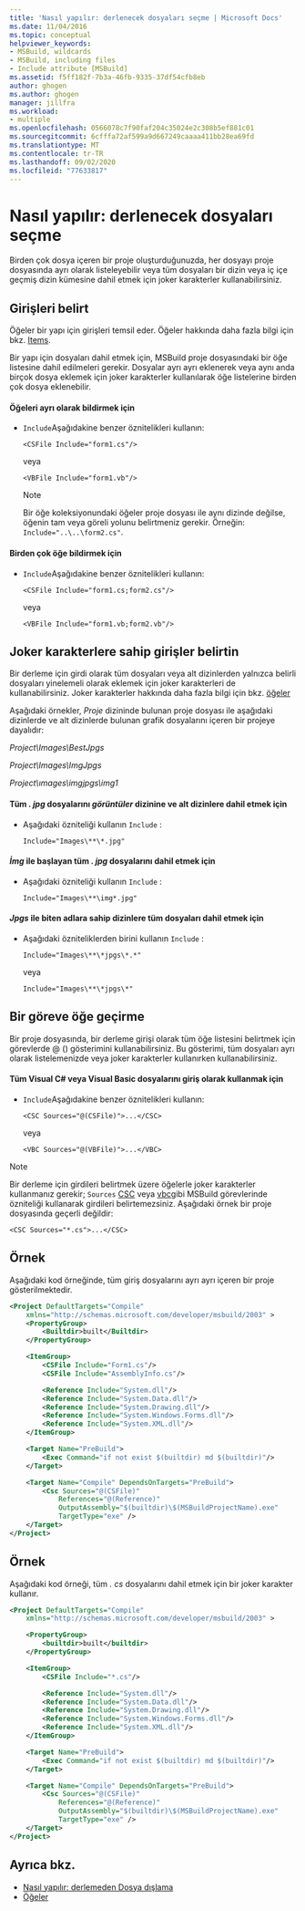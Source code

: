 ```yaml
---
title: 'Nasıl yapılır: derlenecek dosyaları seçme | Microsoft Docs'
ms.date: 11/04/2016
ms.topic: conceptual
helpviewer_keywords:
- MSBuild, wildcards
- MSBuild, including files
- Include attribute [MSBuild]
ms.assetid: f5ff182f-7b3a-46fb-9335-37df54cfb8eb
author: ghogen
ms.author: ghogen
manager: jillfra
ms.workload:
- multiple
ms.openlocfilehash: 0566078c7f90faf204c35024e2c308b5ef881c01
ms.sourcegitcommit: 6cfffa72af599a9d667249caaaa411bb28ea69fd
ms.translationtype: MT
ms.contentlocale: tr-TR
ms.lasthandoff: 09/02/2020
ms.locfileid: "77633817"
---
```

# <a name="how-to-select-the-files-to-build"></a>Nasıl yapılır: derlenecek dosyaları seçme

Birden çok dosya içeren bir proje oluşturduğunuzda, her dosyayı proje dosyasında ayrı olarak listeleyebilir veya tüm dosyaları bir dizin veya iç içe geçmiş dizin kümesine dahil etmek için joker karakterler kullanabilirsiniz.

## <a name="specify-inputs"></a>Girişleri belirt

Öğeler bir yapı için girişleri temsil eder. Öğeler hakkında daha fazla bilgi için bkz. [Items](../msbuild/msbuild-items.md).

Bir yapı için dosyaları dahil etmek için, MSBuild proje dosyasındaki bir öğe listesine dahil edilmeleri gerekir. Dosyalar ayrı ayrı eklenerek veya aynı anda birçok dosya eklemek için joker karakterler kullanılarak öğe listelerine birden çok dosya eklenebilir.

#### <a name="to-declare-items-individually"></a>Öğeleri ayrı olarak bildirmek için

- `Include`Aşağıdakine benzer öznitelikleri kullanın:

    `<CSFile Include="form1.cs"/>`

    veya

    `<VBFile Include="form1.vb"/>`

    > [!NOTE]
    > Bir öğe koleksiyonundaki öğeler proje dosyası ile aynı dizinde değilse, öğenin tam veya göreli yolunu belirtmeniz gerekir. Örneğin: `Include="..\..\form2.cs"`.

#### <a name="to-declare-multiple-items"></a>Birden çok öğe bildirmek için

- `Include`Aşağıdakine benzer öznitelikleri kullanın:

    `<CSFile Include="form1.cs;form2.cs"/>`

    veya

    `<VBFile Include="form1.vb;form2.vb"/>`

## <a name="specify-inputs-with-wildcards"></a>Joker karakterlere sahip girişler belirtin

Bir derleme için girdi olarak tüm dosyaları veya alt dizinlerden yalnızca belirli dosyaları yinelemeli olarak eklemek için joker karakterleri de kullanabilirsiniz. Joker karakterler hakkında daha fazla bilgi için bkz. [öğeler](../msbuild/msbuild-items.md)

Aşağıdaki örnekler, *Proje* dizininde bulunan proje dosyası ile aşağıdaki dizinlerde ve alt dizinlerde bulunan grafik dosyalarını içeren bir projeye dayalıdır:

*Project\Images\BestJpgs*

*Project\Images\ImgJpgs*

*Project\ımages\imgjpgs\img1*

#### <a name="to-include-all-jpg-files-in-the-images-directory-and-subdirectories"></a>Tüm *. jpg* dosyalarını *görüntüler* dizinine ve alt dizinlere dahil etmek için

- Aşağıdaki özniteliği kullanın `Include` :

    `Include="Images\**\*.jpg"`

#### <a name="to-include-all-jpg-files-starting-with-img"></a>*İmg* ile başlayan tüm *. jpg* dosyalarını dahil etmek için

- Aşağıdaki özniteliği kullanın `Include` :

    `Include="Images\**\img*.jpg"`

#### <a name="to-include-all-files-in-directories-with-names-ending-in-jpgs"></a>*Jpgs* ile biten adlara sahip dizinlere tüm dosyaları dahil etmek için

- Aşağıdaki özniteliklerden birini kullanın `Include` :

    `Include="Images\**\*jpgs\*.*"`

    veya

    `Include="Images\**\*jpgs\*"`

## <a name="pass-items-to-a-task"></a>Bir göreve öğe geçirme

Bir proje dosyasında, bir derleme girişi olarak tüm öğe listesini belirtmek için görevlerde @ () gösterimini kullanabilirsiniz. Bu gösterimi, tüm dosyaları ayrı olarak listelemenizde veya joker karakterler kullanırken kullanabilirsiniz.

#### <a name="to-use-all-visual-c-or-visual-basic-files-as-inputs"></a>Tüm Visual C# veya Visual Basic dosyalarını giriş olarak kullanmak için

- `Include`Aşağıdakine benzer öznitelikleri kullanın:

    `<CSC Sources="@(CSFile)">...</CSC>`

    veya

    `<VBC Sources="@(VBFile)">...</VBC>`

> [!NOTE]
> Bir derleme için girdileri belirtmek üzere öğelerle joker karakterler kullanmanız gerekir; `Sources` [CSC](../msbuild/csc-task.md) veya [vbc](../msbuild/vbc-task.md)gibi MSBuild görevlerinde özniteliği kullanarak girdileri belirtemezsiniz. Aşağıdaki örnek bir proje dosyasında geçerli değildir:
>
> `<CSC Sources="*.cs">...</CSC>`

## <a name="example"></a>Örnek

Aşağıdaki kod örneğinde, tüm giriş dosyalarını ayrı ayrı içeren bir proje gösterilmektedir.

```xml
<Project DefaultTargets="Compile"
    xmlns="http://schemas.microsoft.com/developer/msbuild/2003" >
    <PropertyGroup>
        <Builtdir>built</Builtdir>
    </PropertyGroup>

    <ItemGroup>
        <CSFile Include="Form1.cs"/>
        <CSFile Include="AssemblyInfo.cs"/>

        <Reference Include="System.dll"/>
        <Reference Include="System.Data.dll"/>
        <Reference Include="System.Drawing.dll"/>
        <Reference Include="System.Windows.Forms.dll"/>
        <Reference Include="System.XML.dll"/>
    </ItemGroup>

    <Target Name="PreBuild">
        <Exec Command="if not exist $(builtdir) md $(builtdir)"/>
    </Target>

    <Target Name="Compile" DependsOnTargets="PreBuild">
        <Csc Sources="@(CSFile)"
            References="@(Reference)"
            OutputAssembly="$(builtdir)\$(MSBuildProjectName).exe"
            TargetType="exe" />
    </Target>
</Project>
```

## <a name="example"></a>Örnek

Aşağıdaki kod örneği, tüm *. cs* dosyalarını dahil etmek için bir joker karakter kullanır.

```xml
<Project DefaultTargets="Compile"
    xmlns="http://schemas.microsoft.com/developer/msbuild/2003" >

    <PropertyGroup>
        <builtdir>built</builtdir>
    </PropertyGroup>

    <ItemGroup>
        <CSFile Include="*.cs"/>

        <Reference Include="System.dll"/>
        <Reference Include="System.Data.dll"/>
        <Reference Include="System.Drawing.dll"/>
        <Reference Include="System.Windows.Forms.dll"/>
        <Reference Include="System.XML.dll"/>
    </ItemGroup>

    <Target Name="PreBuild">
        <Exec Command="if not exist $(builtdir) md $(builtdir)"/>
    </Target>

    <Target Name="Compile" DependsOnTargets="PreBuild">
        <Csc Sources="@(CSFile)"
            References="@(Reference)"
            OutputAssembly="$(builtdir)\$(MSBuildProjectName).exe"
            TargetType="exe" />
    </Target>
</Project>
```

## <a name="see-also"></a>Ayrıca bkz.

- [Nasıl yapılır: derlemeden Dosya dışlama](../msbuild/how-to-exclude-files-from-the-build.md)
- [Öğeler](../msbuild/msbuild-items.md)
